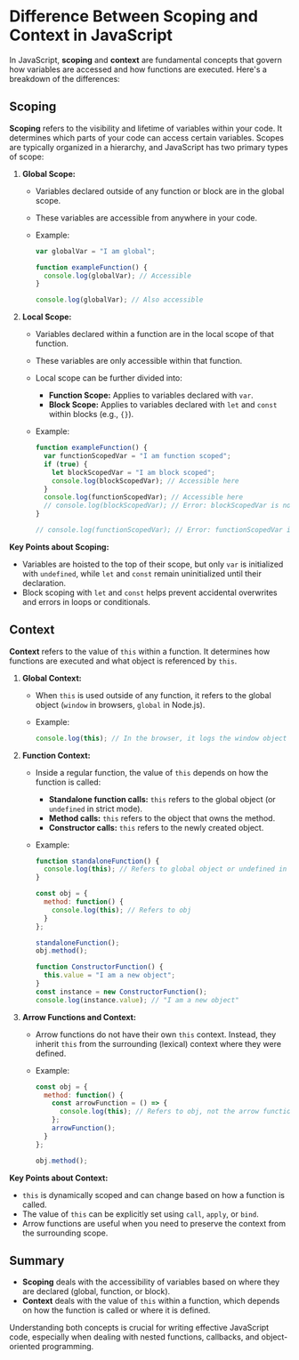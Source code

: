 # Difference Between Scoping and Context in JavaScript

In JavaScript, **scoping** and **context** are fundamental concepts that govern how variables are accessed and how functions are executed. Here's a breakdown of the differences:

## Scoping

**Scoping** refers to the visibility and lifetime of variables within your code. It determines which parts of your code can access certain variables. Scopes are typically organized in a hierarchy, and JavaScript has two primary types of scope:

1. **Global Scope:**
   - Variables declared outside of any function or block are in the global scope.
   - These variables are accessible from anywhere in your code.
   - Example:

     ```javascript
     var globalVar = "I am global";

     function exampleFunction() {
       console.log(globalVar); // Accessible
     }

     console.log(globalVar); // Also accessible
     ```

2. **Local Scope:**
   - Variables declared within a function are in the local scope of that function.
   - These variables are only accessible within that function.
   - Local scope can be further divided into:
     - **Function Scope:** Applies to variables declared with `var`.
     - **Block Scope:** Applies to variables declared with `let` and `const` within blocks (e.g., `{}`).
   - Example:

     ```javascript
     function exampleFunction() {
       var functionScopedVar = "I am function scoped";
       if (true) {
         let blockScopedVar = "I am block scoped";
         console.log(blockScopedVar); // Accessible here
       }
       console.log(functionScopedVar); // Accessible here
       // console.log(blockScopedVar); // Error: blockScopedVar is not defined
     }

     // console.log(functionScopedVar); // Error: functionScopedVar is not defined
     ```

**Key Points about Scoping:**

- Variables are hoisted to the top of their scope, but only `var` is initialized with `undefined`, while `let` and `const` remain uninitialized until their declaration.
- Block scoping with `let` and `const` helps prevent accidental overwrites and errors in loops or conditionals.

## Context

**Context** refers to the value of `this` within a function. It determines how functions are executed and what object is referenced by `this`.

1. **Global Context:**
   - When `this` is used outside of any function, it refers to the global object (`window` in browsers, `global` in Node.js).
   - Example:

     ```javascript
     console.log(this); // In the browser, it logs the window object
     ```

2. **Function Context:**
   - Inside a regular function, the value of `this` depends on how the function is called:
     - **Standalone function calls:** `this` refers to the global object (or `undefined` in strict mode).
     - **Method calls:** `this` refers to the object that owns the method.
     - **Constructor calls:** `this` refers to the newly created object.
   - Example:

     ```javascript
     function standaloneFunction() {
       console.log(this); // Refers to global object or undefined in strict mode
     }

     const obj = {
       method: function() {
         console.log(this); // Refers to obj
       }
     };

     standaloneFunction();
     obj.method();

     function ConstructorFunction() {
       this.value = "I am a new object";
     }
     const instance = new ConstructorFunction();
     console.log(instance.value); // "I am a new object"
     ```

3. **Arrow Functions and Context:**
   - Arrow functions do not have their own `this` context. Instead, they inherit `this` from the surrounding (lexical) context where they were defined.
   - Example:

     ```javascript
     const obj = {
       method: function() {
         const arrowFunction = () => {
           console.log(this); // Refers to obj, not the arrow function itself
         };
         arrowFunction();
       }
     };

     obj.method();
     ```

**Key Points about Context:**

- `this` is dynamically scoped and can change based on how a function is called.
- The value of `this` can be explicitly set using `call`, `apply`, or `bind`.
- Arrow functions are useful when you need to preserve the context from the surrounding scope.

## Summary

- **Scoping** deals with the accessibility of variables based on where they are declared (global, function, or block).
- **Context** deals with the value of `this` within a function, which depends on how the function is called or where it is defined.

Understanding both concepts is crucial for writing effective JavaScript code, especially when dealing with nested functions, callbacks, and object-oriented programming.
